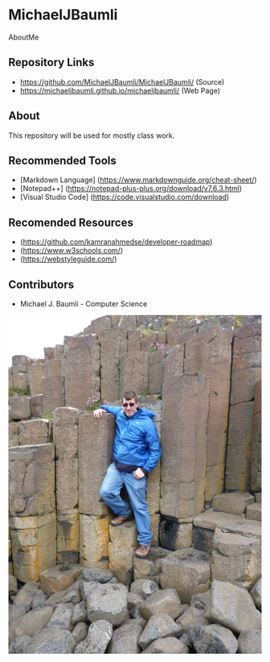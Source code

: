 # MichaelJBaumli
AboutMe

## Repository Links
* https://github.com/MichaelJBaumli/MichaelJBaumli/ (Source)
* https://michaeljbaumli.github.io/michaeljbaumli/ (Web Page)

## About

This repository will be used for mostly class work. 

## Recommended Tools

* [Markdown Language] (https://www.markdownguide.org/cheat-sheet/)
* [Notepad++] (https://notepad-plus-plus.org/download/v7.6.3.html)
* [Visual Studio Code] (https://code.visualstudio.com/download)

## Recomended Resources

* (https://github.com/kamranahmedse/developer-roadmap)
* (https://www.w3schools.com/)
* (https://webstyleguide.com/)

## Contributors

* Michael J. Baumli - Computer Science 

![image of myself in ireland](https://github.com/MichaelJBaumli/MichaelJBaumli/blob/master/GiantSteps-Ireland.jpg) 

